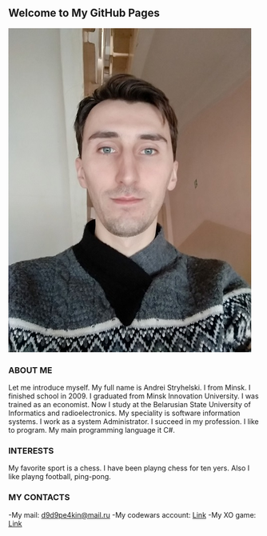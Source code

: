 ## Welcome to My GitHub Pages

![Image](Myphoto.jpg)
### ABOUT ME

Let me introduce myself. My full name is Andrei Stryhelski. I from Minsk. I finished school in 2009. I graduated from Minsk Innovation University. I was trained as an economist.
Now I study at the Belarusian State University of Informatics and radioelectronics. My speciality is software information systems.
I work as a system Administrator. I succeed in my profession.
I like to program. My main programming language it C#.

### INTERESTS

My favorite sport is a chess. I have been playng chess for ten yers. Also I like playng football, ping-pong.

### MY CONTACTS

-My mail: d9d9pe4kin@mail.ru
-My codewars account: [Link](https://www.codewars.com/users/StryhelskiAndrei)
-My XO game: [Link](https://github.com/StryhelskiAndrei/XO) 
